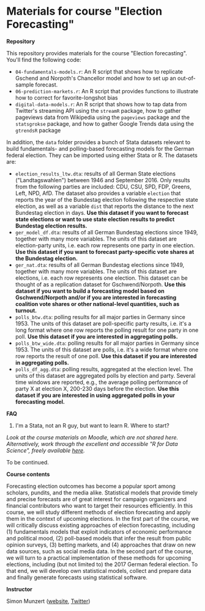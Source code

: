 # Materials for course "Election Forecasting"

**Repository**

This repository provides materials for the course "Election forecasting". You'll find the following code:

- `04-fundamentals-models.r`: An R script that shows how to replicate Gschend and Norpoth's Chancellor model and how to set up an out-of-sample forecast.
- `06-prediction-markets.r`: An R script that provides functions to illustrate how to correct for favorite-longshot bias
- `digital-data-models.r`: An R script that shows how to tap data from Twitter's streaming API using the `streamR` package, how to gather pageviews data from Wikipedia using the `pageviews` package and the `statsgrokse` package, and how to gather Google Trends data using the `gtrendsR` package

In addition, the `data` folder provides a bunch of Stata datasets relevant to build fundamentals- and polling-based forecasting models for the German federal election. They can be imported using either Stata or R. The datasets are:

- `election_results_ltw.dta`: results of all German State elections ("Landtagswahlen") between 1946 and September 2016. Only results from the following parties are included: CDU, CSU, SPD, FDP, Greens, Left, NPD, AfD. The dataset also provides a variable `election` that reports the year of the Bundestag election following the respective state election, as well as a variable `dist` that reports the distance to the next Bundestag election in days. **Use this dataset if you want to forecast state elections or want to use state election results to predict Bundestag election results.**
- `ger_model_df.dta`: results of all German Bundestag elections since 1949, together with many more variables. The units of this dataset are election-party units, i.e. each row represents one party in one election. **Use this dataset if you want to forecast party-specific vote shares at the Bundestag election.**
- `ger_nat.dta`: results of all German Bundestag elections since 1949, together with many more variables. The units of this dataset are elections, i.e. each row represents one election. This dataset can be thought of as a replication dataset for Gschwend/Norpoth. **Use this dataset if you want to build a forecasting model based on Gschwend/Norpoth and/or if you are interested in forecasting coalition vote shares or other national-level quantities, such as turnout.**
- `polls_btw.dta`: polling results for all major parties in Germany since 1953. The units of this dataset are poll-specific party results, i.e. it's a long format where one row reports the polling result for one party in one poll. **Use this dataset if you are interested in aggregating polls.**
- `polls_btw_wide.dta`: polling results for all major parties in Germany since 1953. The units of this dataset are polls, i.e. it's a wide format where one row reports the result of one poll. **Use this dataset if you are interested in aggregating polls.**
- `polls_df_agg.dta`: polling results, aggregated at the election level. The units of this dataset are aggregated polls by election and party. Several time windows are reported, e.g., the average polling performance of party X at election X, 200-230 days before the election. **Use this dataset if you are interested in using aggregated polls in your forecasting model.**


**FAQ**

1. I'm a Stata, not an R guy, but want to learn R. Where to start? 

*Look at the course materials on Moodle, which are not shared here. Alternatively, work through the excellent and accessible "R for Data Science", freely available [here](http://r4ds.had.co.nz/).*

To be continued.


**Course contents**

Forecasting election outcomes has become a popular sport among scholars, pundits, and the media alike. Statistical models that provide timely and precise forecasts are of great interest for campaign organizers and financial contributors who want to target their resources efficiently. In this course, we will study different methods of election forecasting and apply them in the context of upcoming elections. In the first part of the course, we will critically discuss existing approaches of election forecasting, including (1) fundamentals models that exploit indicators of economic performance and political mood, (2) poll-based models that infer the result from public opinion surveys, (3) betting markets, and (4) approaches that draw on new data sources, such as social media data. In the second part of the course, we will turn to a practical implementation of these methods for upcoming elections, including (but not limited to) the 2017 German federal election. To that end, we will develop own statistical models, collect and prepare data and finally generate forecasts using statistical software.

**Instructor** 

Simon Munzert ([website](https://simonmunzert.github.io), [Twitter](https://twitter.com/simonsaysnothin))

